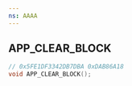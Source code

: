 ```yaml
---
ns: AAAA
---
```

## APP_CLEAR_BLOCK

```c
// 0x5FE1DF3342DB7DBA 0xDAB86A18
void APP_CLEAR_BLOCK();
```


